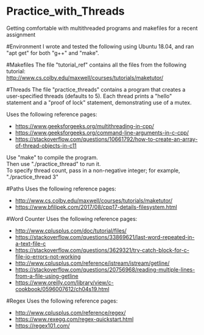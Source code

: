 # Practice_with_Threads
Getting comfortable with multithreaded programs and makefiles for a recent assignment

#Environment
I wrote and tested the following using Ubuntu 18.04, and ran "apt get" for both "g++" and "make".

#Makefiles
The file "tutorial_ref" contains all the files from the following tutorial:<br>
http://www.cs.colby.edu/maxwell/courses/tutorials/maketutor/<br>

#Threads
The file "practice_threads" contains a program that creates a user-specified threads (defaults to 5). Each thread prints a "hello" statement and a "proof of lock" statement, demonstrating use of a mutex.

Uses the following reference pages:<br>
* https://www.geeksforgeeks.org/multithreading-in-cpp/
* https://www.geeksforgeeks.org/command-line-arguments-in-c-cpp/
* https://stackoverflow.com/questions/10661792/how-to-create-an-array-of-thread-objects-in-c11

Use "make" to compile the program.<br>
Then use "./practice_thread" to run it. <br>
To specify thread count, pass in a non-negative integer; for example, "./practice_thread 3"

#Paths
Uses the following reference pages: <br>
* http://www.cs.colby.edu/maxwell/courses/tutorials/maketutor/ 
* https://www.bfilipek.com/2017/08/cpp17-details-filesystem.html

#Word Counter
Uses the following reference pages: <br>
* http://www.cplusplus.com/doc/tutorial/files/
* https://stackoverflow.com/questions/33869621/last-word-repeated-in-a-text-file-c 
* https://stackoverflow.com/questions/3629321/try-catch-block-for-c-file-io-errors-not-working 
* http://www.cplusplus.com/reference/istream/istream/getline/ 
* https://stackoverflow.com/questions/20756968/reading-multiple-lines-from-a-file-using-getline 
* https://www.oreilly.com/library/view/c-cookbook/0596007612/ch04s19.html

#Regex 
Uses the following reference pages: <br>
* http://www.cplusplus.com/reference/regex/
* https://www.rexegg.com/regex-quickstart.html
* https://regex101.com/